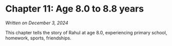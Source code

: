 # Chapter 11: Age 8.0 to 8.8 years

_Written on December 3, 2024_

This chapter tells the story of Rahul at age 8.0, experiencing primary school, homework, sports, friendships.